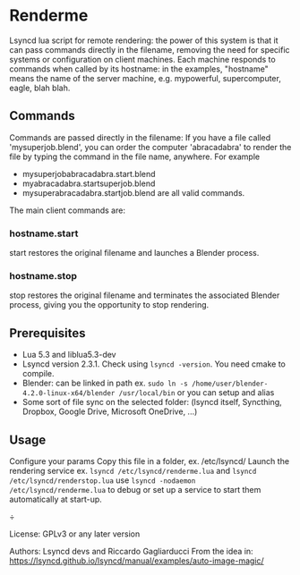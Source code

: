 # Renderme
Lsyncd lua script for remote rendering: the power of this system is that it can pass commands directly in the filename, removing the need for specific systems or configuration on client machines.
Each machine responds to commands when called by its hostname: in the examples, "hostname" means the name of the server machine, e.g. mypowerful, supercomputer, eagle, blah blah.

## Commands
Commands are passed directly in the filename:
If you have a file called 'mysuperjob.blend', you can order the computer 'abracadabra' to render the file by typing the command in the file name, anywhere.
For example
  * mysuperjobabracadabra.start.blend
  * myabracadabra.startsuperjob.blend
  * mysuperabracadabra.startjob.blend
are all valid commands.

The main client commands are:
### hostname.start
start restores the original filename and launches a Blender process.

### hostname.stop
stop restores the original filename and terminates the associated Blender process, giving you the opportunity to stop rendering.

## Prerequisites
  * Lua 5.3 and liblua5.3-dev
  * Lsyncd version 2.3.1. Check using `lsyncd -version`. You need cmake to compile.
  * Blender: can be linked in path ex. `sudo ln -s /home/user/blender-4.2.0-linux-x64/blender /usr/local/bin` or you can setup and alias
  * Some sort of file sync on the selected folder: (lsyncd itself, Syncthing, Dropbox, Google Drive, Microsoft OneDrive, ...)

## Usage
Configure your params
Copy this file in a folder, ex. /etc/lsyncd/
Launch the rendering service ex. `lsyncd /etc/lsyncd/renderme.lua` and `lsyncd /etc/lsyncd/renderstop.lua`
use `lsyncd -nodaemon /etc/lsyncd/renderme.lua` to debug or set up a service to start them automatically at start-up.

&divide;

License: GPLv3 or any later version

Authors: Lsyncd devs and Riccardo Gagliarducci
From the idea in: https://lsyncd.github.io/lsyncd/manual/examples/auto-image-magic/

